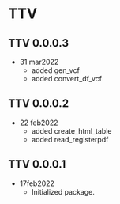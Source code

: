 # TTV

## TTV 0.0.0.3 
* 31 mar2022
  + added gen_vcf
  + added convert_df_vcf

## TTV 0.0.0.2 
* 22 feb2022
  + added create_html_table
  + added read_registerpdf

## TTV 0.0.0.1 
* 17feb2022
  + Initialized package.

